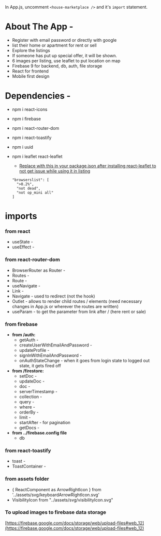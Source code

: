 In App.js, uncomment `<house-marketplace />` and it's `import` statement.

# About The App -
- Register with email password or directly with google
- list their home or apartment for rent or sell
- Explore the listings
- If someone has put up special offer, it will be shown.
- 6 images per listing, use leaflet to put location on map
- Firebase 9 for backend, db, auth, file storage
- React for frontend
- Mobile first design

# Dependencies -
- npm i react-icons
- npm i firebase
- npm i react-router-dom
- npm i react-toastify
- npm i uuid
- npm i leaflet react-leaflet

  - [Replace with this in your package.json after installing react-leaflet to not get issue while using it in listing](https://stackoverflow.com/questions/67552020/how-to-fix-error-failed-to-compile-node-modules-react-leaflet-core-esm-pat)
  ```
  "browserslist": [
    ">0.2%",
    "not dead",
    "not op_mini all"
  ]
  ```

# imports
### from react
- useState - 
- useEffect - 

### from react-router-dom
- BrowserRouter as Router - 
- Routes - 
- Route - 
- useNavigate - 
- Link - 
- Navigate - used to redirect (not the hook)
- Outlet - allows to render child routes / elements (need necessary changes in App.js or wherever the routes are written)
- useParam - to get the parameter from link after / (here rent or sale)

### from firebase
- <b>from /auth:</b>
  - getAuth - 
  - createUserWithEmailAndPassword - 
  - updateProfile - 
  - signInWithEmailAndPassword - 
  - onAuthStateChange - when it goes from login state to logged out state, it gets fired off
- <b>from /firestore:</b>
  - setDoc - 
  - updateDoc - 
  - doc - 
  - serverTimestamp - 
  - collection - 
  - query - 
  - where - 
  - orderBy - 
  - limit - 
  - startAfter - for pagination
  - getDocs - 
- <b>from ../firebase.config file</b>
  - db

### from react-toastify
- toast - 
- ToastContainer - 

### from assets folder
- { ReactComponent as ArrowRightIcon } from '../assets/svg/keyboardArrowRightIcon.svg'
- VisibilityIcon from "../assets/svg/visibilityIcon.svg"

### To upload images to firebase data storage
[https://firebase.google.com/docs/storage/web/upload-files#web_12](https://firebase.google.com/docs/storage/web/upload-files#web_12)